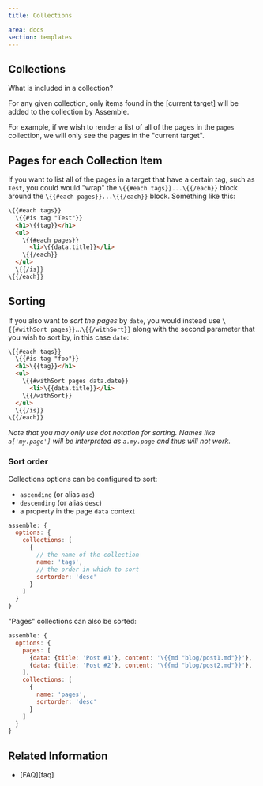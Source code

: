 ```yaml
---
title: Collections

area: docs
section: templates
---
```


## Collections

What is included in a collection?

For any given collection, only items found in the [current target] will be added to the collection by Assemble.

For example, if we wish to render a list of all of the pages in the `pages` collection, we will only see the pages in the "current target".


## Pages for each Collection Item

If you want to list all of the pages in a target that have a certain tag, such as `Test`, you could would "wrap" the `\{{#each tags}}...\{{/each}}` block around the `\{{#each pages}}...\{{/each}}`
block. Something like this:

```html
\{{#each tags}}
  \{{#is tag "Test"}}
  <h1>\{{tag}}</h1>
  <ul>
    \{{#each pages}}
      <li>\{{data.title}}</li>
    \{{/each}}
  </ul>
  \{{/is}}
\{{/each}}
```

## Sorting

If you also want to _sort the pages_ by `date`, you would instead use `\{{#withSort pages}}`...`\{{/withSort}}` along with the second parameter that you wish to sort by, in this case `date`:

```html
\{{#each tags}}
  \{{#is tag "foo"}}
  <h1>\{{tag}}</h1>
  <ul>
    \{{#withSort pages data.date}}
      <li>\{{data.title}}</li>
    \{{/withSort}}
  </ul>
  \{{/is}}
\{{/each}}
```

_Note that you may only use dot notation for sorting. Names like `a['my.page']` will be interpreted as `a.my.page` and thus will not work._

### Sort order

Collections options can be configured to sort:

* `ascending` (or alias `asc`)
* `descending` (or alias `desc`)
* a property in the page `data` context


```js
assemble: {
  options: {
    collections: [
      {
        // the name of the collection
        name: 'tags',
        // the order in which to sort
        sortorder: 'desc'
      }
    ]
  }
}
```

"Pages" collections can also be sorted:

```js
assemble: {
  options: {
    pages: [
      {data: {title: 'Post #1'}, content: '\{{md "blog/post1.md"}}'},
      {data: {title: 'Post #2'}, content: '\{{md "blog/post2.md"}}'},
    ],
    collections: [
      {
        name: 'pages',
        sortorder: 'desc'
      }
    ]
  }
}
```




## Related Information

* [FAQ][faq]

